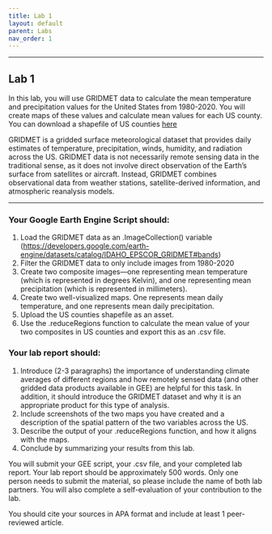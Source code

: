 ```yaml
---
title: Lab 1
layout: default
parent: Labs
nav_order: 1
---
```


<style>
div.blue { background-color:#e0f0ff; padding: 10px 10px 3px 10px;}
</style>

------------------------------------------------------------------------
## Lab 1

In this lab, you will use GRIDMET data to calculate the mean temperature and precipitation values for the United States from 1980-2020. You will create maps of these values and calculate mean values for each US county. You can download a shapefile of US counties [here](https://drive.google.com/uc?export=download&id=1NUDtSHKRC9Lmgm9vx8wAtDRIIUA4ElGn)

GRIDMET is a gridded surface meteorological dataset that provides daily estimates of temperature, precipitation, winds, humidity, and radiation across the US. GRIDMET data is not necessarily remote sensing data in the traditional sense, as it does not involve direct observation of the Earth’s surface from satellites or aircraft. Instead, GRIDMET combines observational data from weather stations, satellite-derived information, and atmospheric reanalysis models.

------------------------------------------------------------------------
### Your Google Earth Engine Script should:
1.	Load the GRIDMET data as an .ImageCollection() variable (https://developers.google.com/earth-engine/datasets/catalog/IDAHO_EPSCOR_GRIDMET#bands)
2.	Filter the GRIDMET data to only include images from 1980-2020
3.	Create two composite images—one representing mean temperature (which is represented in degrees Kelvin), and one representing mean precipitation (which is represented in millimeters).
4.	Create two well-visualized maps. One represents mean daily temperature, and one represents mean daily precipitation.
5.	Upload the US counties shapefile as an asset. 
6.	Use the .reduceRegions function to calculate the mean value of your two composites in US counties and export this as an .csv file. 


### Your lab report should:
1.	Introduce (2-3 paragraphs) the importance of understanding climate averages of different regions and how remotely sensed data (and other gridded data products available in GEE) are helpful for this task.  In addition, it should introduce the GRIDMET dataset and why it is an appropriate product for this type of analysis. 
2.	Include screenshots of the two maps you have created and a description of the spatial pattern of the two variables across the US. 
3.	Describe the output of your .reduceRegions function, and how it aligns with the maps.
4.	Conclude by summarizing your results from this lab. 


You will submit your GEE script, your .csv file, and your completed lab report. Your lab report should be approximately 500 words. Only one person needs to submit the material, so please include the name of both lab partners. You will also complete a self-evaluation of your contribution to the lab.  

You should cite your sources in APA format and include at least 1 peer-reviewed article. 


